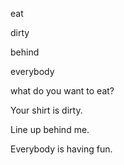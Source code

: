eat

dirty

behind

everybody

what do you want to eat?

Your shirt is dirty.

Line up behind me.

Everybody is having fun.

